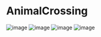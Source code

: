# AnimalCrossing
![image](https://user-images.githubusercontent.com/19364556/195684836-8e4c30cf-ba13-49b4-a8b7-c6749ede2215.png)
![image](https://user-images.githubusercontent.com/19364556/195684911-0440b038-b486-4562-ae06-3bc90c6193eb.png)
![image](https://user-images.githubusercontent.com/19364556/195685027-6cc98c6d-66cc-454b-8d6d-ed1d159c90dc.png)
![image](https://user-images.githubusercontent.com/19364556/195685174-65e209d1-7210-4825-b0ce-36bd01bb8274.png)

